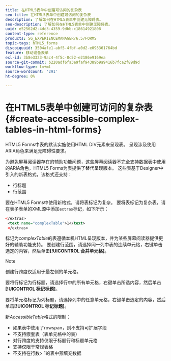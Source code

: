```yaml
---
title: 在HTML5表单中创建可访问的复杂表
seo-title: 在HTML5表单中创建可访问的复杂表
description: 了解如何在HTML5表单中创建无障碍表。
seo-description: 了解如何在HTML5表单中创建无障碍表。
uuid: e52562d2-4dc3-4359-9dbb-c18614921808
content-type: reference
products: SG_EXPERIENCEMANAGER/6.5/FORMS
topic-tags: hTML5_forms
discoiquuid: 3504afe1-abf5-4fbf-a0d2-e093361764bd
feature: 移动设备表单
exl-id: 3b8e3323-9ac4-4f5c-8c52-e2186e9169ea
source-git-commit: b220adf6fa3e9faf94389b9a9416b7fca2f89d9d
workflow-type: tm+mt
source-wordcount: '291'
ht-degree: 0%

---
```


# 在HTML5表单中创建可访问的复杂表{#create-accessible-complex-tables-in-html-forms}

HTML5 Forms中表的默认实施使用HTML DIV元素来呈现表。 呈现涉及使用ARIA角色来满足无障碍性要求。

为避免屏幕阅读器存在的辅助功能问题，这些屏幕阅读器不完全支持数据表中使用的ARIA角色，HTML5 Forms为表提供了替代呈现版本。 这些表基于Designer中引入的新表格式，该格式还支持：

* 行标题
* 行范围

要在HTML5 Forms中使用新格式，请将表标记为复杂。 要将表标记为复杂表，请在表子表单的XML源中添加`extras`标记，如下所示：

```xml
</extras>
 <text name="complexTable">1</text>
 </extras>
```

标记为&#x200B;*complexTable*&#x200B;的表遵循本机HTML呈现版本，并为某些屏幕阅读器提供更好的辅助功能支持。  要创建行范围，请选择同一列中表的连续单元格，右键单击选定的内容，然后单击&#x200B;**[!UICONTROL 合并单元格]**。

>[!NOTE]
>
>创建行跨度仅适用于最左侧的单元格。

要将行标记为行标题，请选择行中的所有单元格，右键单击所选内容，然后单击&#x200B;**[!UICONTROL 标记标题]**。

要将单元格标记为列标题，请选择列中的任意单元格，右键单击选定的内容，然后单击&#x200B;**[!UICONTROL 标记标题]**。

新&#x200B;*AccessibleTable*&#x200B;格式的限制：

* 如果表中使用了rowspan，则不支持可扩展字段
* 不支持嵌套表（表单元格中的表）
* 对行跨度的支持仅限于标题行和标题单元格
* 支持仅限于常规表格
* 不支持在行数> 1的表中预填充数据
